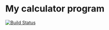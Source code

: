 # My calculator program
[![Build Status](https://app.travis-ci.com/morganhah99/calc_example.svg?branch=main)](https://app.travis-ci.com/morganhah99/calc_example)